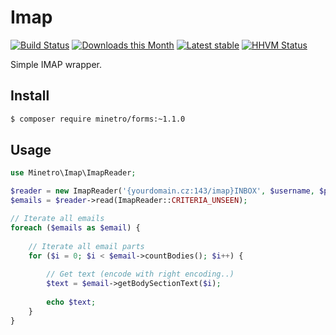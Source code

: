 # Imap

[![Build Status](https://travis-ci.org/minetro/imap.svg?branch=master)](https://travis-ci.org/minetro/imap)
[![Downloads this Month](https://img.shields.io/packagist/dm/minetro/imap.svg?style=flat)](https://packagist.org/packages/minetro/imap)
[![Latest stable](https://img.shields.io/packagist/v/minetro/imap.svg?style=flat)](https://packagist.org/packages/minetro/imap)
[![HHVM Status](https://img.shields.io/hhvm/minetro/imap.svg?style=flat)](http://hhvm.h4cc.de/package/minetro/imap)

Simple IMAP wrapper.

## Install
```sh
$ composer require minetro/forms:~1.1.0
```

## Usage

```php
use Minetro\Imap\ImapReader;

$reader = new ImapReader('{yourdomain.cz:143/imap}INBOX', $username, $password);
$emails = $reader->read(ImapReader::CRITERIA_UNSEEN);

// Iterate all emails
foreach ($emails as $email) {
    
    // Iterate all email parts
    for ($i = 0; $i < $email->countBodies(); $i++) {
        
        // Get text (encode with right encoding..)
        $text = $email->getBodySectionText($i);
        
        echo $text;
    }
}
```


